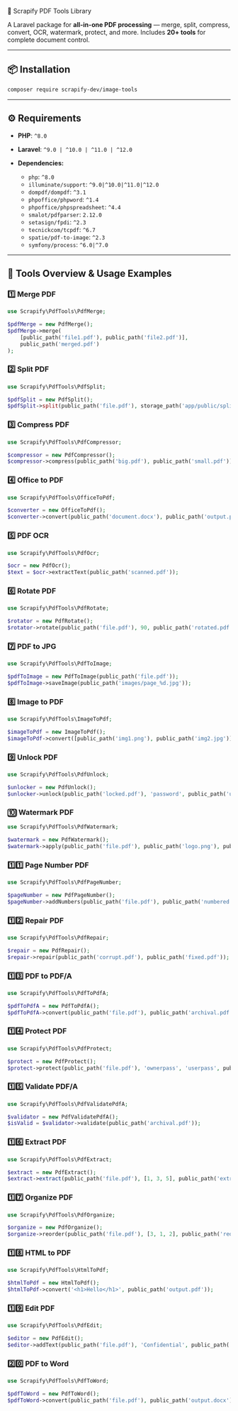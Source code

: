 📄 Scrapify PDF Tools Library

A Laravel package for **all-in-one PDF processing** — merge, split, compress, convert, OCR, watermark, protect, and more.
Includes **20+ tools** for complete document control.

---

## 📦 Installation

```bash
composer require scrapify-dev/image-tools
```

---

## ⚙️ Requirements

* **PHP**: `^8.0`
* **Laravel**: `^9.0 | ^10.0 | ^11.0 | ^12.0`
* **Dependencies:**

  * `php`: `^8.0`
  * `illuminate/support`: `^9.0|^10.0|^11.0|^12.0`
  * `dompdf/dompdf`: `^3.1`
  * `phpoffice/phpword`: `^1.4`
  * `phpoffice/phpspreadsheet`: `^4.4`
  * `smalot/pdfparser`: `2.12.0`
  * `setasign/fpdi`: `^2.3`
  * `tecnickcom/tcpdf`: `^6.7`
  * `spatie/pdf-to-image`: `^2.3`
  * `symfony/process`: `^6.0|^7.0`

---

## 📑 Tools Overview & Usage Examples

### 1️⃣ Merge PDF

```php
use Scrapify\PdfTools\PdfMerge;

$pdfMerge = new PdfMerge();
$pdfMerge->merge(
    [public_path('file1.pdf'), public_path('file2.pdf')],
    public_path('merged.pdf')
);
```

### 2️⃣ Split PDF

```php
use Scrapify\PdfTools\PdfSplit;

$pdfSplit = new PdfSplit();
$pdfSplit->split(public_path('file.pdf'), storage_path('app/public/splits'));
```

### 3️⃣ Compress PDF

```php
use Scrapify\PdfTools\PdfCompressor;

$compressor = new PdfCompressor();
$compressor->compress(public_path('big.pdf'), public_path('small.pdf'));
```

### 4️⃣ Office to PDF

```php
use Scrapify\PdfTools\OfficeToPdf;

$converter = new OfficeToPdf();
$converter->convert(public_path('document.docx'), public_path('output.pdf'));
```

### 5️⃣ PDF OCR

```php
use Scrapify\PdfTools\PdfOcr;

$ocr = new PdfOcr();
$text = $ocr->extractText(public_path('scanned.pdf'));
```

### 6️⃣ Rotate PDF

```php
use Scrapify\PdfTools\PdfRotate;

$rotator = new PdfRotate();
$rotator->rotate(public_path('file.pdf'), 90, public_path('rotated.pdf'));
```

### 7️⃣ PDF to JPG

```php
use Scrapify\PdfTools\PdfToImage;

$pdfToImage = new PdfToImage(public_path('file.pdf'));
$pdfToImage->saveImage(public_path('images/page_%d.jpg'));
```

### 8️⃣ Image to PDF

```php
use Scrapify\PdfTools\ImageToPdf;

$imageToPdf = new ImageToPdf();
$imageToPdf->convert([public_path('img1.png'), public_path('img2.jpg')], public_path('output.pdf'));
```

### 9️⃣ Unlock PDF

```php
use Scrapify\PdfTools\PdfUnlock;

$unlocker = new PdfUnlock();
$unlocker->unlock(public_path('locked.pdf'), 'password', public_path('unlocked.pdf'));
```

### 🔟 Watermark PDF

```php
use Scrapify\PdfTools\PdfWatermark;

$watermark = new PdfWatermark();
$watermark->apply(public_path('file.pdf'), public_path('logo.png'), public_path('watermarked.pdf'));
```

### 1️⃣1️⃣ Page Number PDF

```php
use Scrapify\PdfTools\PdfPageNumber;

$pageNumber = new PdfPageNumber();
$pageNumber->addNumbers(public_path('file.pdf'), public_path('numbered.pdf'));
```

### 1️⃣2️⃣ Repair PDF

```php
use Scrapify\PdfTools\PdfRepair;

$repair = new PdfRepair();
$repair->repair(public_path('corrupt.pdf'), public_path('fixed.pdf'));
```

### 1️⃣3️⃣ PDF to PDF/A

```php
use Scrapify\PdfTools\PdfToPdfA;

$pdfToPdfA = new PdfToPdfA();
$pdfToPdfA->convert(public_path('file.pdf'), public_path('archival.pdf'));
```

### 1️⃣4️⃣ Protect PDF

```php
use Scrapify\PdfTools\PdfProtect;

$protect = new PdfProtect();
$protect->protect(public_path('file.pdf'), 'ownerpass', 'userpass', public_path('protected.pdf'));
```

### 1️⃣5️⃣ Validate PDF/A

```php
use Scrapify\PdfTools\PdfValidatePdfA;

$validator = new PdfValidatePdfA();
$isValid = $validator->validate(public_path('archival.pdf'));
```

### 1️⃣6️⃣ Extract PDF

```php
use Scrapify\PdfTools\PdfExtract;

$extract = new PdfExtract();
$extract->extract(public_path('file.pdf'), [1, 3, 5], public_path('extracted.pdf'));
```

### 1️⃣7️⃣ Organize PDF

```php
use Scrapify\PdfTools\PdfOrganize;

$organize = new PdfOrganize();
$organize->reorder(public_path('file.pdf'), [3, 1, 2], public_path('reordered.pdf'));
```

### 1️⃣8️⃣ HTML to PDF

```php
use Scrapify\PdfTools\HtmlToPdf;

$htmlToPdf = new HtmlToPdf();
$htmlToPdf->convert('<h1>Hello</h1>', public_path('output.pdf'));
```

### 1️⃣9️⃣ Edit PDF

```php
use Scrapify\PdfTools\PdfEdit;

$editor = new PdfEdit();
$editor->addText(public_path('file.pdf'), 'Confidential', public_path('edited.pdf'));
```

### 2️⃣0️⃣ PDF to Word

```php
use Scrapify\PdfTools\PdfToWord;

$pdfToWord = new PdfToWord();
$pdfToWord->convert(public_path('file.pdf'), public_path('output.docx'));
```